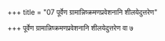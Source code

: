 +++
title = "07 पूर्वेण ग्रामान्निष्क्रमणप्रवेशनानि शीलयेदुत्तरेण"

+++
पूर्वेण ग्रामान्निष्क्रमणप्रवेशनानि शीलयेदुत्तरेण वा ७